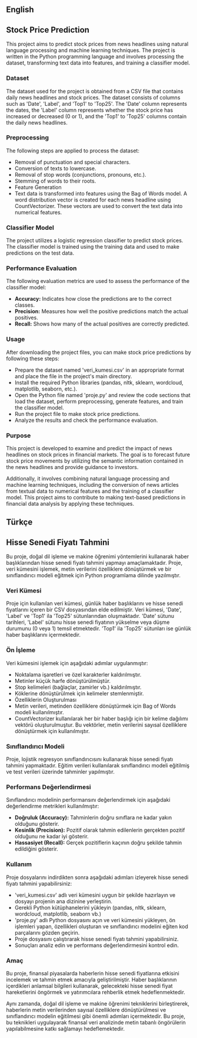 ## English
## Stock Price Prediction
This project aims to predict stock prices from news headlines using natural language processing and machine learning techniques. The project is written in the Python programming language and involves processing the dataset, transforming text data into features, and training a classifier model.

### Dataset
The dataset used for the project is obtained from a CSV file that contains daily news headlines and stock prices. The dataset consists of columns such as 'Date', 'Label', and 'Top1' to 'Top25'. The 'Date' column represents the dates, the 'Label' column represents whether the stock price has increased or decreased (0 or 1), and the 'Top1' to 'Top25' columns contain the daily news headlines.

### Preprocessing
The following steps are applied to process the dataset:

- Removal of punctuation and special characters.
- Conversion of texts to lowercase.
- Removal of stop words (conjunctions, pronouns, etc.).
- Stemming of words to their roots.
- Feature Generation
- Text data is transformed into features using the Bag of Words model. A word distribution vector is created for each news headline using CountVectorizer. These vectors are used to convert the text data into numerical features.

### Classifier Model
The project utilizes a logistic regression classifier to predict stock prices. The classifier model is trained using the training data and used to make predictions on the test data.

### Performance Evaluation
The following evaluation metrics are used to assess the performance of the classifier model:

- **Accuracy:** Indicates how close the predictions are to the correct classes.
- **Precision:** Measures how well the positive predictions match the actual positives.
- **Recall:** Shows how many of the actual positives are correctly predicted.

### Usage
After downloading the project files, you can make stock price predictions by following these steps:

- Prepare the dataset named 'veri_kumesi.csv' in an appropriate format and place the file in the project's main directory.
- Install the required Python libraries (pandas, nltk, sklearn, wordcloud, matplotlib, seaborn, etc.).
- Open the Python file named 'proje.py' and review the code sections that load the dataset, perform preprocessing, generate features, and train the classifier model.
- Run the project file to make stock price predictions.
- Analyze the results and check the performance evaluation.

### Purpose
This project is developed to examine and predict the impact of news headlines on stock prices in financial markets. The goal is to forecast future stock price movements by utilizing the semantic information contained in the news headlines and provide guidance to investors.

Additionally, it involves combining natural language processing and machine learning techniques, including the conversion of news articles from textual data to numerical features and the training of a classifier model. This project aims to contribute to making text-based predictions in financial data analysis by applying these techniques.


## Türkçe
## Hisse Senedi Fiyatı Tahmini
Bu proje, doğal dil işleme ve makine öğrenimi yöntemlerini kullanarak haber başlıklarından hisse senedi fiyatı tahmini yapmayı amaçlamaktadır. Proje, veri kümesini işlemek, metin verilerini özelliklere dönüştürmek ve bir sınıflandırıcı modeli eğitmek için Python programlama dilinde yazılmıştır.

### **Veri Kümesi**
Proje için kullanılan veri kümesi, günlük haber başlıklarını ve hisse senedi fiyatlarını içeren bir CSV dosyasından elde edilmiştir. Veri kümesi, 'Date', 'Label' ve 'Top1' ila 'Top25' sütunlarından oluşmaktadır. 'Date' sütunu tarihleri, 'Label' sütunu hisse senedi fiyatının yükselme veya düşme durumunu (0 veya 1) temsil etmektedir. 'Top1' ila 'Top25' sütunları ise günlük haber başlıklarını içermektedir.

### **Ön İşleme**
Veri kümesini işlemek için aşağıdaki adımlar uygulanmıştır:

- Noktalama işaretleri ve özel karakterler kaldırılmıştır.
- Metinler küçük harfe dönüştürülmüştür.
- Stop kelimeleri (bağlaçlar, zamirler vb.) kaldırılmıştır.
- Köklerine dönüştürülmek için kelimeler stemlenmiştir.
- Özelliklerin Oluşturulması
- Metin verileri, metinden özelliklere dönüştürmek için Bag of Words modeli kullanılmıştır.
- CountVectorizer kullanılarak her bir haber başlığı için bir kelime dağılımı vektörü oluşturulmuştur. Bu vektörler, metin verilerini sayısal özelliklere dönüştürmek için kullanılmıştır.

### **Sınıflandırıcı Modeli**
Proje, lojistik regresyon sınıflandırıcısını kullanarak hisse senedi fiyatı tahmini yapmaktadır. Eğitim verileri kullanılarak sınıflandırıcı modeli eğitilmiş ve test verileri üzerinde tahminler yapılmıştır.

### Performans Değerlendirmesi
Sınıflandırıcı modelinin performansını değerlendirmek için aşağıdaki değerlendirme metrikleri kullanılmıştır:

- **Doğruluk (Accuracy):** Tahminlerin doğru sınıflara ne kadar yakın olduğunu gösterir.
- **Kesinlik (Precision):** Pozitif olarak tahmin edilenlerin gerçekten pozitif olduğunu ne kadar iyi gösterir.
- **Hassasiyet (Recall):** Gerçek pozitiflerin kaçının doğru şekilde tahmin edildiğini gösterir.

### Kullanım
Proje dosyalarını indirdikten sonra aşağıdaki adımları izleyerek hisse senedi fiyatı tahmini yapabilirsiniz:

- 'veri_kumesi.csv' adlı veri kümesini uygun bir şekilde hazırlayın ve dosyayı projenin ana dizinine yerleştirin.
- Gerekli Python kütüphanelerini yükleyin (pandas, nltk, sklearn, wordcloud, matplotlib, seaborn vb.)
- 'proje.py' adlı Python dosyasını açın ve veri kümesini yükleyen, ön işlemleri yapan, özellikleri oluşturan ve sınıflandırıcı modelini eğiten kod parçalarını gözden geçirin.
- Proje dosyasını çalıştırarak hisse senedi fiyatı tahmini yapabilirsiniz.
- Sonuçları analiz edin ve performans değerlendirmesini kontrol edin.

### Amaç
Bu proje, finansal piyasalarda haberlerin hisse senedi fiyatlarına etkisini incelemek ve tahmin etmek amacıyla geliştirilmiştir. Haber başlıklarının içerdikleri anlamsal bilgileri kullanarak, gelecekteki hisse senedi fiyat hareketlerini öngörmek ve yatırımcılara rehberlik etmek hedeflenmektedir.

Aynı zamanda, doğal dil işleme ve makine öğrenimi tekniklerini birleştirerek, haberlerin metin verilerinden sayısal özelliklere dönüştürülmesi ve sınıflandırıcı modelin eğitilmesi gibi önemli adımları içermektedir. Bu proje, bu teknikleri uygulayarak finansal veri analizinde metin tabanlı öngörülerin yapılabilmesine katkı sağlamayı hedeflemektedir.
